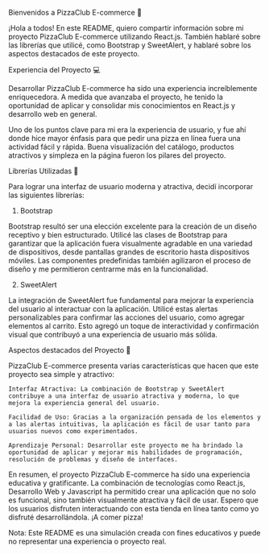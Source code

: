 Bienvenidos a PizzaClub E-commerce 🍕

¡Hola a todos! En este README, quiero compartir información sobre mi proyecto PizzaClub E-commerce utilizando React.js. También hablaré sobre las librerías que utilicé, como Bootstrap y SweetAlert, y hablaré sobre los aspectos destacados de este proyecto.

Experiencia del Proyecto 💻

Desarrollar PizzaClub E-commerce ha sido una experiencia increíblemente enriquecedora. A medida que avanzaba el proyecto, he tenido la oportunidad de aplicar y consolidar mis conocimientos en React.js y desarrollo web en general. 

Uno de los puntos clave para mi era la experiencia de usuario, y fue ahí donde hice mayor énfasis para que pedir una pizza en línea fuera una actividad fácil y rápida. Buena visualización del catálogo, productos atractivos y simpleza en la página fueron los pilares del proyecto.

Librerías Utilizadas 📗

Para lograr una interfaz de usuario moderna y atractiva, decidí incorporar las siguientes librerías:

1. Bootstrap

Bootstrap resultó ser una elección excelente para la creación de un diseño receptivo y bien estructurado. Utilicé las clases de Bootstrap para garantizar que la aplicación fuera visualmente agradable en una variedad de dispositivos, desde pantallas grandes de escritorio hasta dispositivos móviles. Las componentes predefinidas también agilizaron el proceso de diseño y me permitieron centrarme más en la funcionalidad.

2. SweetAlert

La integración de SweetAlert fue fundamental para mejorar la experiencia del usuario al interactuar con la aplicación. Utilicé estas alertas personalizables para confirmar las acciones del usuario, como agregar elementos al carrito. Esto agregó un toque de interactividad y confirmación visual que contribuyó a una experiencia de usuario más sólida.

Aspectos destacados del Proyecto 🌟

PizzaClub E-commerce presenta varias características que hacen que este proyecto sea simple y atractivo:

    Interfaz Atractiva: La combinación de Bootstrap y SweetAlert contribuye a una interfaz de usuario atractiva y moderna, lo que mejora la experiencia general del usuario.

    Facilidad de Uso: Gracias a la organización pensada de los elementos y a las alertas intuitivas, la aplicación es fácil de usar tanto para usuarios nuevos como experimentados.

    Aprendizaje Personal: Desarrollar este proyecto me ha brindado la oportunidad de aplicar y mejorar mis habilidades de programación, resolución de problemas y diseño de interfaces.

En resumen, el proyecto PizzaClub E-commerce ha sido una experiencia educativa y gratificante. La combinación de tecnologías como React.js, Desarrollo Web y Javascript ha permitido crear una aplicación que no solo es funcional, sino también visualmente atractiva y fácil de usar. Espero que los usuarios disfruten interactuando con esta tienda en línea tanto como yo disfruté desarrollándola. ¡A comer pizza!

Nota: Este README es una simulación creada con fines educativos y puede no representar una experiencia o proyecto real.
